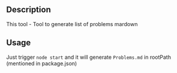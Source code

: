 ## Description

This tool - Tool to generate list of problems mardown

## Usage

Just trigger `node start` and it will generate `Problems.md` in rootPath (mentioned in package.json)
